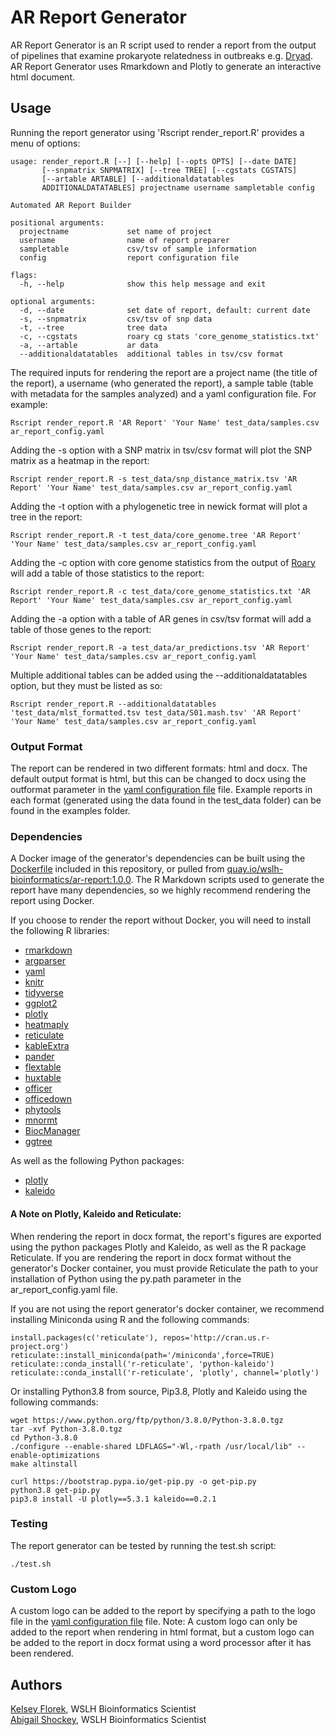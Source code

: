 # AR Report Generator

AR Report Generator is an R script used to render a report from the output of pipelines that examine prokaryote relatedness in outbreaks e.g. [Dryad](https://github.com/wslh-bio/dryad). AR Report Generator uses Rmarkdown and Plotly to generate an interactive html document.

## Usage

Running the report generator using 'Rscript render_report.R' provides a menu of options:

```
usage: render_report.R [--] [--help] [--opts OPTS] [--date DATE]
       [--snpmatrix SNPMATRIX] [--tree TREE] [--cgstats CGSTATS]
       [--artable ARTABLE] [--additionaldatatables
       ADDITIONALDATATABLES] projectname username sampletable config

Automated AR Report Builder

positional arguments:
  projectname             set name of project
  username                name of report preparer
  sampletable             csv/tsv of sample information
  config                  report configuration file

flags:
  -h, --help              show this help message and exit

optional arguments:
  -d, --date              set date of report, default: current date
  -s, --snpmatrix         csv/tsv of snp data
  -t, --tree              tree data
  -c, --cgstats           roary cg stats 'core_genome_statistics.txt'
  -a, --artable           ar data
  --additionaldatatables  additional tables in tsv/csv format
  ```

The required inputs for rendering the report are a project name (the title of the report), a username (who generated the report), a sample table (table with metadata for the samples analyzed) and a yaml configuration file. For example:  
```
Rscript render_report.R 'AR Report' 'Your Name' test_data/samples.csv ar_report_config.yaml
```

Adding the -s option with a SNP matrix in tsv/csv format will plot the SNP matrix as a heatmap in the report:
```
Rscript render_report.R -s test_data/snp_distance_matrix.tsv 'AR Report' 'Your Name' test_data/samples.csv ar_report_config.yaml
```

Adding the -t option with a phylogenetic tree in newick format will plot a tree in the report:
```
Rscript render_report.R -t test_data/core_genome.tree 'AR Report' 'Your Name' test_data/samples.csv ar_report_config.yaml
```

Adding the -c option with core genome statistics from the output of [Roary](https://sanger-pathogens.github.io/Roary/) will add a table of those statistics to the report:
```
Rscript render_report.R -c test_data/core_genome_statistics.txt 'AR Report' 'Your Name' test_data/samples.csv ar_report_config.yaml
```

Adding the -a option with a table of AR genes in csv/tsv format will add a table of those genes to the report:
```
Rscript render_report.R -a test_data/ar_predictions.tsv 'AR Report' 'Your Name' test_data/samples.csv ar_report_config.yaml
```  
Multiple additional tables can be added using the --additionaldatatables option, but they must be listed as so:  
```
Rscript render_report.R --additionaldatatables 'test_data/mlst_formatted.tsv test_data/S01.mash.tsv' 'AR Report' 'Your Name' test_data/samples.csv ar_report_config.yaml
```  

### Output Format
The report can be rendered in two different formats: html and docx. The default output format is html, but this can be changed to docx using the outformat parameter in the [yaml configuration file](https://github.com/wslh-bio/ar_report_generator/blob/main/ar_report_config.yaml) file. Example reports in each format (generated using the data found in the test_data folder) can be found in the examples folder.

### Dependencies  
A Docker image of the generator's dependencies can be built using the [Dockerfile](https://github.com/wslh-bio/ar_report_generator/blob/main/Dockerfile) included in this repository, or pulled from [quay.io/wslh-bioinformatics/ar-report:1.0.0](https://quay.io/repository/wslh-bioinformatics/ar-report). The R Markdown scripts used to generate the report have many dependencies, so we highly recommend rendering the report using Docker. 

If you choose to render the report without Docker, you will need to install the following R libraries:  
* [rmarkdown](https://cran.r-project.org/web/packages/rmarkdown/index.html)  
* [argparser](https://cran.r-project.org/web/packages/argparse/index.html)  
* [yaml](https://cran.r-project.org/web/packages/yaml/index.html)  
* [knitr](https://cran.r-project.org/web/packages/knitr/index.html)  
* [tidyverse](https://cran.r-project.org/web/packages/tidyverse/index.html)  
* [ggplot2](https://cran.r-project.org/web/packages/ggplot2/index.html)  
* [plotly](https://cran.r-project.org/web/packages/plotly/index.html)  
* [heatmaply](https://cran.r-project.org/web/packages/heatmaply/index.html)  
* [reticulate](https://cran.r-project.org/web/packages/reticulate/index.html)  
* [kableExtra](https://cran.r-project.org/web/packages/kableExtra/index.html)  
* [pander](https://cran.r-project.org/web/packages/pander/index.html)  
* [flextable](https://cran.r-project.org/web/packages/flextable/index.html)  
* [huxtable](https://cran.r-project.org/web/packages/huxtable/index.html)  
* [officer](https://cran.r-project.org/web/packages/officer/index.html)  
* [officedown](https://cran.r-project.org/web/packages/officedown/index.html)  
* [phytools](https://cran.r-project.org/web/packages/phytools/index.html)  
* [mnormt](https://cran.r-project.org/web/packages/mnormt/index.html)  
* [BiocManager](https://cran.r-project.org/web/packages/BiocManager/index.html)  
* [ggtree](https://bioconductor.org/packages/release/bioc/html/ggtree.html)

As well as the following Python packages:  
* [plotly](https://plotly.com/python/)
* [kaleido](https://github.com/plotly/Kaleido)

#### A Note on Plotly, Kaleido and Reticulate:
When rendering the report in docx format, the report's figures are exported using the python packages Plotly and Kaleido, as well as the R package Reticulate. If you are rendering the report in docx format without the generator's Docker container, you must provide Reticulate the path to your installation of Python using the py.path parameter in the ar_report_config.yaml file.

If you are not using the report generator's docker container, we recommend installing Miniconda using R and the following commands:  
```
install.packages(c('reticulate'), repos='http://cran.us.r-project.org')
reticulate::install_miniconda(path='/miniconda',force=TRUE)
reticulate::conda_install('r-reticulate', 'python-kaleido')
reticulate::conda_install('r-reticulate', 'plotly', channel='plotly')
```

Or installing Python3.8 from source, Pip3.8, Plotly and Kaleido using the following commands:  

```
wget https://www.python.org/ftp/python/3.8.0/Python-3.8.0.tgz
tar -xvf Python-3.8.0.tgz
cd Python-3.8.0
./configure --enable-shared LDFLAGS="-Wl,-rpath /usr/local/lib" --enable-optimizations
make altinstall

curl https://bootstrap.pypa.io/get-pip.py -o get-pip.py
python3.8 get-pip.py
pip3.8 install -U plotly==5.3.1 kaleido==0.2.1
```  

### Testing
The report generator can be tested by running the test.sh script:
```
./test.sh
```

### Custom Logo
A custom logo can be added to the report by specifying a path to the logo file in the [yaml configuration file](https://github.com/wslh-bio/ar_report_generator/blob/main/ar_report_config.yaml) file.
Note: A custom logo can only be added to the report when rendering in html format, but a custom logo can be
added to the report in docx format using a word processor after it has been rendered.

## Authors  
[Kelsey Florek](https://github.com/k-florek), WSLH Bioinformatics Scientist  
[Abigail Shockey](https://github.com/AbigailShockey), WSLH Bioinformatics Scientist
